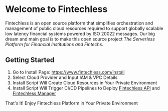 # Welcome to Fintechless

Fintechless is an open source platform that simplifies orchestration and
management of public cloud resources required to support globally scalable
low latency financial systems powered by ISO 20022 messages. Our big dream
and main goal is to make this open source project
_The Serverless Platform for Financial Institutions and Fintechs_.

## Getting Started

1. Go to Install Page: https://www.fintechless.com/install
2. Select Cloud Provider and Input IAM & VPC Details
3. Install Script Will Create Cloud Resources in Your Private Environment
4. Install Script Will Trigger CI/CD Pipelines to Deploy
[Fintechless API](https://github.com/fintechless/ftl-api) and
[Fintechless Manager](https://github.com/fintechless/ftl-mgr)

That's It! Enjoy Fintechless Platform in Your Private Environment
